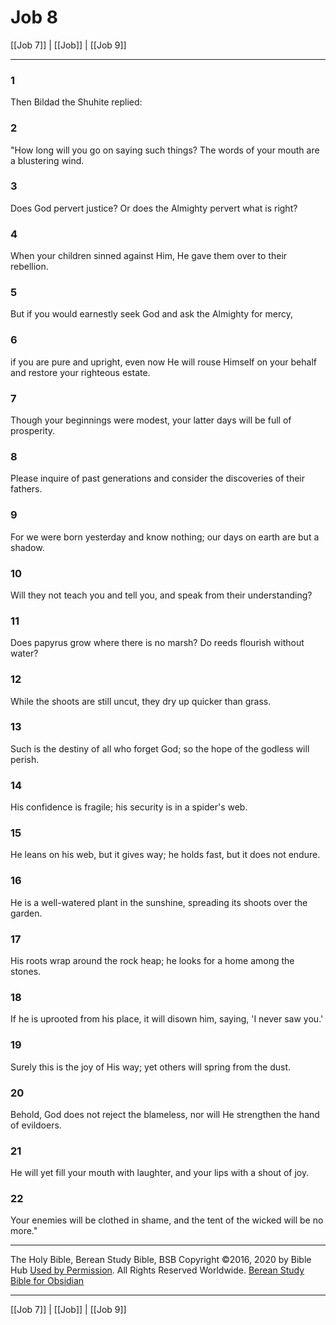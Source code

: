 # Job 8

[[Job 7]] | [[Job]] | [[Job 9]]

---

### 1
Then Bildad the Shuhite replied:

### 2
"How long will you go on saying such things? The words of your mouth are a blustering wind.

### 3
Does God pervert justice? Or does the Almighty pervert what is right?

### 4
When your children sinned against Him, He gave them over to their rebellion.

### 5
But if you would earnestly seek God and ask the Almighty for mercy,

### 6
if you are pure and upright, even now He will rouse Himself on your behalf and restore your righteous estate.

### 7
Though your beginnings were modest, your latter days will be full of prosperity.

### 8
Please inquire of past generations and consider the discoveries of their fathers.

### 9
For we were born yesterday and know nothing; our days on earth are but a shadow.

### 10
Will they not teach you and tell you, and speak from their understanding?

### 11
Does papyrus grow where there is no marsh? Do reeds flourish without water?

### 12
While the shoots are still uncut, they dry up quicker than grass.

### 13
Such is the destiny of all who forget God; so the hope of the godless will perish.

### 14
His confidence is fragile; his security is in a spider's web.

### 15
He leans on his web, but it gives way; he holds fast, but it does not endure.

### 16
He is a well-watered plant in the sunshine, spreading its shoots over the garden.

### 17
His roots wrap around the rock heap; he looks for a home among the stones.

### 18
If he is uprooted from his place, it will disown him, saying, 'I never saw you.'

### 19
Surely this is the joy of His way; yet others will spring from the dust.

### 20
Behold, God does not reject the blameless, nor will He strengthen the hand of evildoers.

### 21
He will yet fill your mouth with laughter, and your lips with a shout of joy.

### 22
Your enemies will be clothed in shame, and the tent of the wicked will be no more."

---

The Holy Bible, Berean Study Bible, BSB
Copyright ©2016, 2020 by Bible Hub
[Used by Permission](https://berean.bible/terms.htm). All Rights Reserved Worldwide.
[Berean Study Bible for Obsidian](https://github.com/gapmiss/berean-study-bible-for-obsidian)

---

[[Job 7]] | [[Job]] | [[Job 9]]

